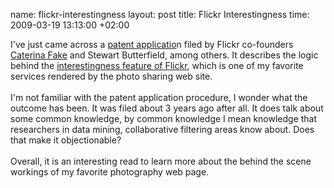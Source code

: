 name: flickr-interestingness
layout: post
title: Flickr Interestingness
time: 2009-03-19 13:13:00 +02:00

I've just came across a <a href="http://www.google.com/patents?id=CHqcAAAAEBAJ&dq=interestingness">patent applicatio</a>n filed by Flickr co-founders <a href="http://www.caterina.net/">Caterina Fake</a> and Stewart Butterfield, among others. It describes the logic behind the <a href="http://www.flickr.com/explore/interesting/">interestingness feature of Flickr</a>, which is one of my favorite services rendered by the photo sharing web site.<br /><br />I'm not familiar with the patent application procedure, I wonder what the outcome has been. It was filed about 3 years ago after all. It does talk about some common knowledge, by common knowledge I mean knowledge that researchers in data mining, collaborative filtering areas know about. Does that make it objectionable? <br /><br />Overall, it is an interesting read to learn more about the behind the scene workings of my favorite photography web page.
